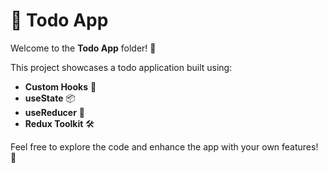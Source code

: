 # 📝 Todo App

Welcome to the **Todo App** folder! 🎉

This project showcases a todo application built using:

- **Custom Hooks** 🔧
- **useState** 📦
- **useReducer** 🔄
- **Redux Toolkit** 🛠️

Feel free to explore the code and enhance the app with your own features! 🚀
